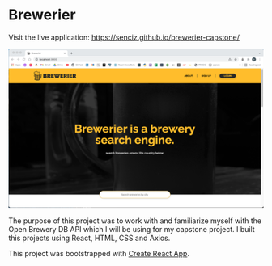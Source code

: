 # Brewerier

Visit the live application: https://senciz.github.io/brewerier-capstone/

![Brewerier Screen Shot](https://github.com/SenciZ/brewerier-capstone/blob/main/resources/Brewerier.png?raw=true)

The purpose of this project was to work with and familiarize myself with the Open Brewery DB API which I will be using for my capstone project. I built this projects using React, HTML, CSS and Axios.

This project was bootstrapped with [Create React App](https://github.com/facebook/create-react-app).
